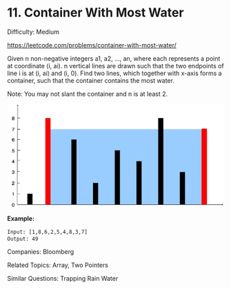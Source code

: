 # 11. Container With Most Water

Difficulty: Medium

https://leetcode.com/problems/container-with-most-water/

Given n non-negative integers a1, a2, ..., an, where each represents a point at coordinate (i, ai). n vertical lines are drawn such that the two endpoints of line i is at (i, ai) and (i, 0). Find two lines, which together with x-axis forms a container, such that the container contains the most water.

Note: You may not slant the container and n is at least 2.

![alt text](question_11.jpg)

**Example:**  
```
Input: [1,8,6,2,5,4,8,3,7]
Output: 49
```

Companies: Bloomberg

Related Topics: Array, Two Pointers

Similar Questions: Trapping Rain Water
